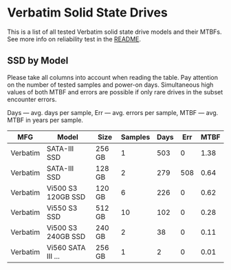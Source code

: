 Verbatim Solid State Drives
===========================

This is a list of all tested Verbatim solid state drive models and their MTBFs. See
more info on reliability test in the [README](https://github.com/linuxhw/SMART).

SSD by Model
------------

Please take all columns into account when reading the table. Pay attention on the
number of tested samples and power-on days. Simultaneous high values of both MTBF
and errors are possible if only rare drives in the subset encounter errors.

Days — avg. days per sample,
Err  — avg. errors per sample,
MTBF — avg. MTBF in years per sample.

| MFG       | Model              | Size   | Samples | Days  | Err   | MTBF |
|-----------|--------------------|--------|---------|-------|-------|------|
| Verbatim  | SATA-III SSD       | 256 GB | 1       | 503   | 0     | 1.38   |
| Verbatim  | SATA-III SSD       | 128 GB | 2       | 279   | 508   | 0.64   |
| Verbatim  | Vi500 S3 120GB SSD | 120 GB | 6       | 226   | 0     | 0.62   |
| Verbatim  | Vi550 S3 SSD       | 512 GB | 10      | 102   | 0     | 0.28   |
| Verbatim  | Vi500 S3 240GB SSD | 240 GB | 2       | 38    | 0     | 0.11   |
| Verbatim  | Vi560 SATA III ... | 256 GB | 1       | 2     | 0     | 0.01   |

